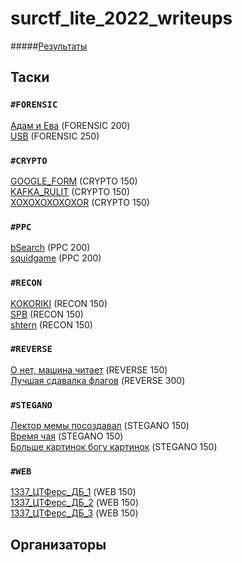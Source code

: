 # surctf_lite_2022_writeups  
  
#####[Результаты](http://surctf.ru:8888)  
  
## Таски  
### `#FORENSIC`  
[Адам и Ева](tasks/adameva/) (FORENSIC 200)  
[USB](tasks/usb/) (FORENSIC 250)  
### `#CRYPTO`  
[GOOGLE_FORM](tasks/google_form/) (CRYPTO 150)  
[KAFKA_RULIT](tasks/kafka_rulit/) (CRYPTO 150)  
[XOXOXOXOXOXOR](tasks/xoxoxoxoxoxor/) (CRYPTO 150)  
### `#PPC`  
[bSearch](tasks/bsearch/) (PPC 200)  
[squidgame](tasks/squidgame/) (PPC 200)  
### `#RECON`  
[KOKORIKI](tasks/kokoriki/) (RECON 150)  
[SPB](tasks/spb/) (RECON 150)  
[shtern](tasks/shtern/) (RECON 150)  
### `#REVERSE`  
[О нет, машина читает](tasks/oh_no_machine_is_reading) (REVERSE 150)  
[Лучшая сдавалка флагов](tasks/best_flag_sender) (REVERSE 300)  
### `#STEGANO`  
[Лектор мемы посоздавал](tasks/lector_make_memes) (STEGANO 150)  
[Время чая](tasks/teatime) (STEGANO 150)  
[Больше картинок богу картинок](tasks/need_more_picrures) (STEGANO 150)  
### `#WEB`  
[1337_ЦТФерс_ДБ_1](tasks/ctf_db_1) (WEB 150)  
[1337_ЦТФерс_ДБ_2](tasks/ctf_db_2) (WEB 150)  
[1337_ЦТФерс_ДБ_3](tasks/ctf_db_3) (WEB 150)  
  
## Организаторы